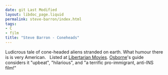 ```yaml
---
date: git Last Modified
layout: libdoc_page.liquid
permalink: steve-barron/index.html
tags:
- C
- film
title: "Steve Barron - Coneheads"
---
```


Ludicrous tale of cone-headed aliens stranded on earth.  What humour there is is very American.
 
Listed at <a href="http://libertarianmovies.net/C/Coneheads-1993-.html">Libertarian Movies</a>. <a href="biblio.htm#Osborne">Osborne</a>'s guide considers it "upbeat",  "hilarious", and "a terrific pro-immigrant, anti-INS film!"